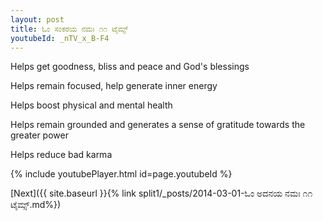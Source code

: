 ```yaml
---
layout: post
title: ಓಂ ಸಂಕರಯ ನಮಃ ೧೧ ಟೈಮ್ಸ್
youtubeId: _nTV_x_B-F4
---
```

 
 
Helps get goodness, bliss and peace and God's blessings
 
Helps remain focused, help generate inner energy 
 
Helps boost physical and mental health 
 
Helps remain grounded and generates a sense of gratitude towards the greater power 
 
Helps reduce bad karma
 
 
 
 


{% include youtubePlayer.html id=page.youtubeId %}
 
[Next]({{ site.baseurl }}{% link  split1/_posts/2014-03-01-ಓಂ ಅದನಯ ನಮಃ ೧೧ ಟೈಮ್ಸ್.md%})
 
